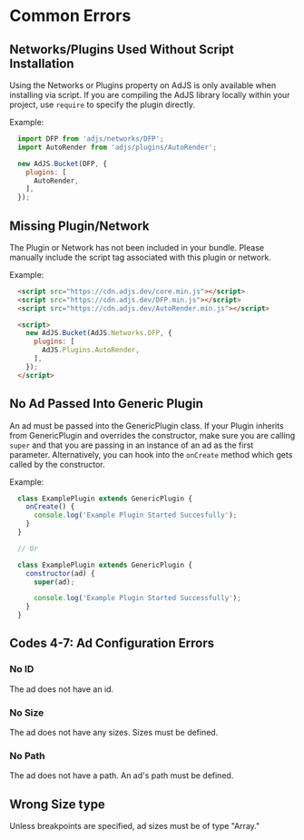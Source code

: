 # Common Errors

## <div id="1">Networks/Plugins Used Without Script Installation</div>

Using the Networks or Plugins property on AdJS is only available when installing via script. If you are compiling the AdJS library locally within your project, use `require` to specify the plugin directly.

Example:

```js
  import DFP from 'adjs/networks/DFP';
  import AutoRender from 'adjs/plugins/AutoRender';

  new AdJS.Bucket(DFP, {
    plugins: [
      AutoRender,
    ],
  });
```

## <div id="2">Missing Plugin/Network</div>

The Plugin or Network has not been included in your bundle. Please manually include the script tag associated with this plugin or network.

Example:

```html
  <script src="https://cdn.adjs.dev/core.min.js"></script>
  <script src="https://cdn.adjs.dev/DFP.min.js"></script>
  <script src="https://cdn.adjs.dev/AutoRender.min.js"></script>

  <script>
    new AdJS.Bucket(AdJS.Networks.DFP, {
      plugins: [
        AdJS.Plugins.AutoRender,
      ],
    });
  </script>
```

## <div id="3">No Ad Passed Into Generic Plugin</div>

An ad must be passed into the GenericPlugin class. If your Plugin inherits from GenericPlugin and overrides the constructor, make sure you are calling `super` and that you are passing in an instance of an ad as the first parameter. Alternatively, you can hook into the `onCreate` method which gets called by the constructor.

Example:

```js
  class ExamplePlugin extends GenericPlugin {
    onCreate() {
      console.log('Example Plugin Started Succesfully');
    }
  }

  // Or

  class ExamplePlugin extends GenericPlugin {
    constructor(ad) {
      super(ad);

      console.log('Example Plugin Started Successfully');
    }
  }
```

## Codes 4-7: Ad Configuration Errors

### <div id="4">No ID</div>

The ad does not have an id.

### <div id="5">No Size</div>

The ad does not have any sizes. Sizes must be defined.

### <div id="6">No Path</div>

The ad does not have a path. An ad's path must be defined.

## <div id="7">Wrong Size type</div>

Unless breakpoints are specified, ad sizes must be of type "Array."

